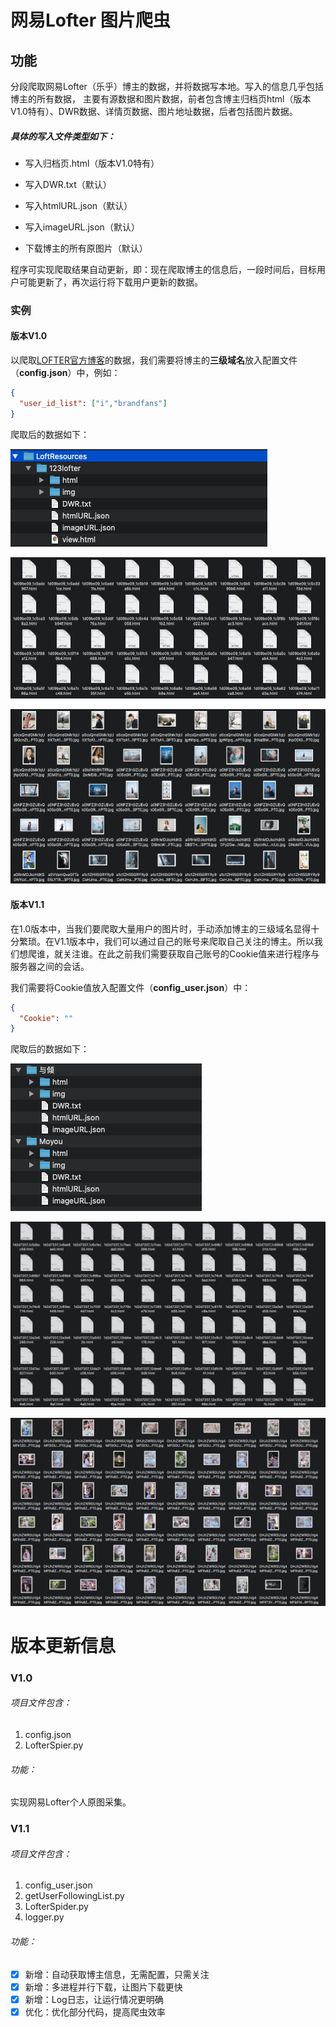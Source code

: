 # 网易Lofter 图片爬虫

## 功能

分段爬取网易Lofter（乐乎）博主的数据，并将数据写本地。写入的信息几乎包括博主的所有数据， 主要有源数据和图片数据，前者包含博主归档页html（版本V1.0特有）、DWR数据、详情页数据、图片地址数据，后者包括图片数据。

##### 具体的写入文件类型如下：

- 写入归档页.html（版本V1.0特有）

- 写入DWR.txt（默认）
- 写入htmlURL.json（默认）
- 写入imageURL.json（默认）
- 下载博主的所有原图片（默认）

程序可实现爬取结果自动更新，即：现在爬取博主的信息后，一段时间后，目标用户可能更新了，再次运行将下载用户更新的数据。

### 实例

#### 版本V1.0

以爬取[LOFTER官方博客](http://i.lofter.com/)的数据，我们需要将博主的**三级域名**放入配置文件（**config.json**）中，例如：

```json
{
  "user_id_list": ["i","brandfans"]
}
```

爬取后的数据如下：

![](https://github.com/jkfaner/img-folder/blob/master/LofterSpider/tree.png)

![](https://github.com/jkfaner/img-folder/blob/master/LofterSpider/html.png)

![](https://github.com/jkfaner/img-folder/blob/master/LofterSpider/image.png)

#### 版本V1.1

在1.0版本中，当我们要爬取大量用户的图片时，手动添加博主的三级域名显得十分繁琐。在V1.1版本中，我们可以通过自己的账号来爬取自己关注的博主。所以我们想爬谁，就关注谁。在此之前我们需要获取自己账号的Cookie值来进行程序与服务器之间的会话。

我们需要将Cookie值放入配置文件（**config_user.json**）中：

```json
{
  "Cookie": ""
}
```

爬取后的数据如下：

![](https://github.com/jkfaner/img-folder/blob/master/LofterSpider/treeV1.1.png)

![](https://github.com/jkfaner/img-folder/blob/master/LofterSpider/htmlV1.1.png)

![](https://github.com/jkfaner/img-folder/blob/master/LofterSpider/imageV1.1.png)

# 版本更新信息

### V1.0

###### 项目文件包含：

1. config.json
2. LofterSpier.py

###### 功能：

实现网易Lofter个人原图采集。



### V1.1

###### 项目文件包含：

1. config_user.json
2. getUserFollowingList.py
3. LofterSpider.py
4. logger.py

###### 功能：

- [x] 新增：自动获取博主信息，无需配置，只需关注
- [x] 新增：多进程并行下载，让图片下载更快
- [x] 新增：Log日志，让运行情况更明确
- [x] 优化：优化部分代码，提高爬虫效率